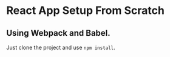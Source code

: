 # React App Setup From Scratch
## Using Webpack and Babel.

Just clone the project and use `npm install`.
